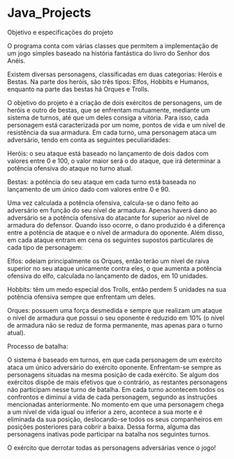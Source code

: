 # Java_Projects

Objetivo e especificações do projeto
 
O programa conta com  várias classes que permitem a implementação de um jogo simples baseado na história fantástica do livro do Senhor dos Anéis. 

Existem diversas personagens, classificadas em duas categorias: Heróis e Bestas. 
Na parte dos heróis, são três tipos: Elfos, Hobbits e Humanos, enquanto na parte das bestas há Orques e Trolls. 

O objetivo do projeto é a criação de dois exércitos de personagens, um de heróis e outro de bestas, que se enfrentam mutuamente, mediante um sistema de turnos, até que um deles consiga a vitória. 
Para isso, cada personagem está caracterizada por um nome, pontos de vida e um nível de resistência da sua armadura. 
Em cada turno, uma personagem ataca um adversário, tendo em conta as seguintes peculiaridades: 

Heróis: o seu ataque está baseado no lançamento de dois dados com valores entre 0 e 100, o valor maior será o do ataque, que irá determinar a potência ofensiva do ataque no turno atual. 

Bestas: a potência do seu ataque em cada turno está baseada no lançamento de um único dado com valores entre 0 e 90. 

Uma vez calculada a potência ofensiva, calcula-se o dano feito ao adversário em função do seu nível de armadura. 
Apenas haverá dano ao adversário se a potência ofensiva do atacante for superior ao nível de armadura do defensor. 
Quando isso ocorre, o dano produzido é a diferença entre a potência de ataque e o nível de armadura do oponente. 
Além disso, em cada ataque entram em cena os seguintes supostos particulares de cada tipo de personagem: 

Elfos: odeiam principalmente os Orques, então terão um nível de raiva superior no seu ataque unicamente contra eles, o que aumenta a potência ofensiva do elfo, calculada no lançamento de dados, em 10 unidades. 

Hobbits: têm um medo especial dos Trolls, então perdem 5 unidades na sua potência ofensiva sempre que enfrentam um deles. 

Orques: possuem uma força desmedida e sempre que realizam um ataque o nível de armadura que possui o seu oponente é reduzido em 10% (o nível de armadura não se reduz de forma permanente, mas apenas para o turno atual). 

Processo de batalha:

 O sistema é baseado em turnos, em que cada personagem de um exército ataca um único adversário do exército oponente.
 Enfrentam-se sempre as personagens situadas na mesma posição de cada exército.
 Se algum dos exércitos dispõe de mais efetivos que o contrário, as restantes personagens não participam nesse turno de batalha. 
 Em cada turno acontecem todos os confrontos e diminui a vida de cada personagem, segundo as instruções mencionadas anteriormente. 
 No momento em que uma personagem chega a um nível de vida igual ou inferior a zero, acontece a sua morte e é eliminada da sua posição, deslocando-se todos os seus companheiros em posições posteriores para cobrir a baixa. 
 Dessa forma, alguma das personagens inativas pode participar na batalha nos seguintes turnos.

O exército que derrotar todas as personagens adversárias vence o jogo!
